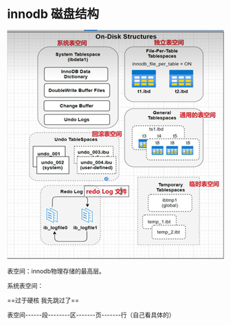 # innodb 磁盘结构

<img src="./page/image-20240425101122819.png" alt="image-20240425101122819" style="zoom:67%;" />

表空间：innodb物理存储的最高层。

系统表空间：

==过于硬核 我先跳过了==



表空间------段--------区-------页-------行（自己看具体的）